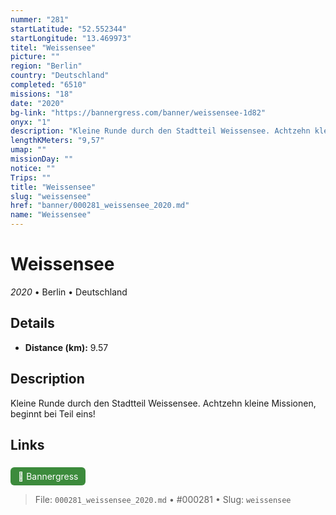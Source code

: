 ```yaml
---
nummer: "281"
startLatitude: "52.552344"
startLongitude: "13.469973"
titel: "Weissensee"
picture: ""
region: "Berlin"
country: "Deutschland"
completed: "6510"
missions: "18"
date: "2020"
bg-link: "https://bannergress.com/banner/weissensee-1d82"
onyx: "1"
description: "Kleine Runde durch den Stadtteil Weissensee. Achtzehn kleine Missionen, beginnt bei Teil eins!"
lengthKMeters: "9,57"
umap: ""
missionDay: ""
notice: ""
Trips: ""
title: "Weissensee"
slug: "weissensee"
href: "banner/000281_weissensee_2020.md"
name: "Weissensee"
---
```

# Weissensee

*2020* • Berlin • Deutschland





## Details
- **Distance (km):** 9.57






## Description
Kleine Runde durch den Stadtteil Weissensee. Achtzehn kleine Missionen, beginnt bei Teil eins!



## Links
<a href="https://bannergress.com/banner/weissensee-1d82" style="display:inline-block;margin:6px 8px 0 0;padding:6px 12px;background:#3c8b3c;color:#fff;text-decoration:none;border-radius:6px;">🔗 Bannergress</a>




> File: `000281_weissensee_2020.md` • #000281 • Slug: `weissensee`
